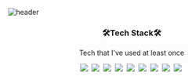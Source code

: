 ![header](https://capsule-render.vercel.app/api?type=slice&color-auto&heigt=300&section=header&text=JaejunLee&fontSize=90)

<h3 align="center">🛠Tech Stack🛠</h3>

<p align="center"> Tech that I've used at least once </p>

<p align="center">
  <img src="https://img.shields.io/badge/HTML5-orange?style=flat-square&logo=HTML5&logoColor=white"/></a>&nbsp
  <img src="https://img.shields.io/badge/CSS3-blue?style=flat-square&logo=CSS3&logoColor=white"/></a>&nbsp
  <img src="https://img.shields.io/badge/JavaScript-yellow?style=flat-square&logo=JavaScript&logoColor=white"/></a>&nbsp
  <img src="https://img.shields.io/badge/Java-blue?style=flat-square&logo=OpenJDK&logoColor=white"/></a>&nbsp 
  <img src="https://img.shields.io/badge/SpringBoot-green?style=flat-square&logo=Spring&logoColor=white"/></a>&nbsp 
  <img src="https://img.shields.io/badge/Oracle-red?style=flat-square&logo=Oracle&logoColor=white"/></a>&nbsp 
  <img src="https://img.shields.io/badge/MySQL-blue?style=flat-square&logo=MySQL&logoColor=white"/></a>&nbsp 
  <img src="https://img.shields.io/badge/GitHub-black?style=flat-square&logo=GitHub&logoColor=white"/></a>&nbsp 
  <img src="https://img.shields.io/badge/Sourcetree-blue?style=flat-square&logo=Sourcetree&logoColor=white"/></a>&nbsp 
</p>



<!--
**Leejj33/Leejj33** is a ✨ _special_ ✨ repository because its `README.md` (this file) appears on your GitHub profile.

Here are some ideas to get you started:

- 🔭 I’m currently working on ...
- 🌱 I’m currently learning ...
- 👯 I’m looking to collaborate on ...
- 🤔 I’m looking for help with ...
- 💬 Ask me about ...
- 📫 How to reach me: ...
- 😄 Pronouns: ...
- ⚡ Fun fact: ...
-->
